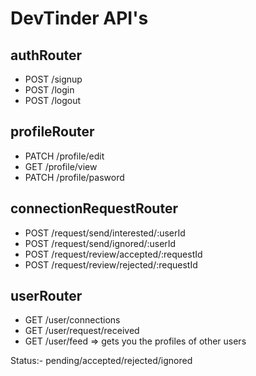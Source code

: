# DevTinder API's

## authRouter
- POST /signup
- POST /login
- POST /logout

## profileRouter
- PATCH /profile/edit
- GET /profile/view
- PATCH /profile/pasword

## connectionRequestRouter
- POST /request/send/interested/:userId
- POST /request/send/ignored/:userId
- POST /request/review/accepted/:requestId
- POST /request/review/rejected/:requestId

## userRouter
- GET /user/connections
- GET /user/request/received
- GET /user/feed => gets you the profiles of other users

Status:- pending/accepted/rejected/ignored